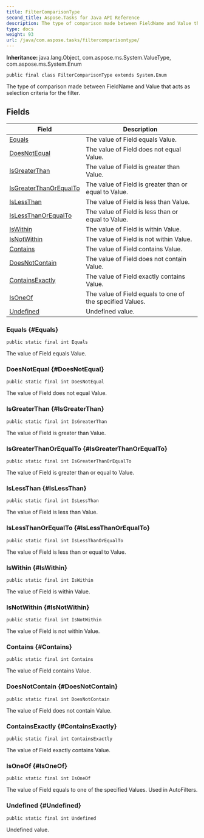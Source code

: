 ```yaml
---
title: FilterComparisonType
second_title: Aspose.Tasks for Java API Reference
description: The type of comparison made between FieldName and Value that acts as selection criteria for the filter.
type: docs
weight: 93
url: /java/com.aspose.tasks/filtercomparisontype/
---
```


**Inheritance:**
java.lang.Object, com.aspose.ms.System.ValueType, com.aspose.ms.System.Enum
```
public final class FilterComparisonType extends System.Enum
```

The type of comparison made between FieldName and Value that acts as selection criteria for the filter.
## Fields

| Field | Description |
| --- | --- |
| [Equals](#Equals) | The value of Field equals Value. |
| [DoesNotEqual](#DoesNotEqual) | The value of Field does not equal Value. |
| [IsGreaterThan](#IsGreaterThan) | The value of Field is greater than Value. |
| [IsGreaterThanOrEqualTo](#IsGreaterThanOrEqualTo) | The value of Field is greater than or equal to Value. |
| [IsLessThan](#IsLessThan) | The value of Field is less than Value. |
| [IsLessThanOrEqualTo](#IsLessThanOrEqualTo) | The value of Field is less than or equal to Value. |
| [IsWithin](#IsWithin) | The value of Field is within Value. |
| [IsNotWithin](#IsNotWithin) | The value of Field is not within Value. |
| [Contains](#Contains) | The value of Field contains Value. |
| [DoesNotContain](#DoesNotContain) | The value of Field does not contain Value. |
| [ContainsExactly](#ContainsExactly) | The value of Field exactly contains Value. |
| [IsOneOf](#IsOneOf) | The value of Field equals to one of the specified Values. |
| [Undefined](#Undefined) | Undefined value. |
### Equals {#Equals}
```
public static final int Equals
```


The value of Field equals Value.

### DoesNotEqual {#DoesNotEqual}
```
public static final int DoesNotEqual
```


The value of Field does not equal Value.

### IsGreaterThan {#IsGreaterThan}
```
public static final int IsGreaterThan
```


The value of Field is greater than Value.

### IsGreaterThanOrEqualTo {#IsGreaterThanOrEqualTo}
```
public static final int IsGreaterThanOrEqualTo
```


The value of Field is greater than or equal to Value.

### IsLessThan {#IsLessThan}
```
public static final int IsLessThan
```


The value of Field is less than Value.

### IsLessThanOrEqualTo {#IsLessThanOrEqualTo}
```
public static final int IsLessThanOrEqualTo
```


The value of Field is less than or equal to Value.

### IsWithin {#IsWithin}
```
public static final int IsWithin
```


The value of Field is within Value.

### IsNotWithin {#IsNotWithin}
```
public static final int IsNotWithin
```


The value of Field is not within Value.

### Contains {#Contains}
```
public static final int Contains
```


The value of Field contains Value.

### DoesNotContain {#DoesNotContain}
```
public static final int DoesNotContain
```


The value of Field does not contain Value.

### ContainsExactly {#ContainsExactly}
```
public static final int ContainsExactly
```


The value of Field exactly contains Value.

### IsOneOf {#IsOneOf}
```
public static final int IsOneOf
```


The value of Field equals to one of the specified Values. Used in AutoFilters.

### Undefined {#Undefined}
```
public static final int Undefined
```


Undefined value.

